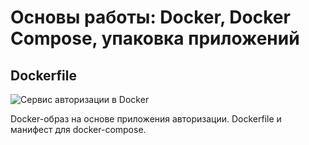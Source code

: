 # Основы работы: Docker, Docker Compose, упаковка приложений
## Dockerfile

![Сервис авторизации в Docker](https://miro.medium.com/v2/resize:fit:1024/1*rnZgzBfGhhhkSbxgHBymYg.png "Docker")

Docker-образ на основе приложения авторизации. Dockerfile и манифест для docker-compose.